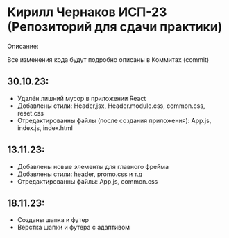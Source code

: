 # Кирилл Чернаков ИСП-23 (Репозиторий для сдачи практики)

Описание:

Все изменения кода будут подробно описаны в Коммитах (commit)


30.10.23:
---------------------------------------------------------------------------------------
+ Удалён лишний мусор в приложении React
+ Добавлены стили: Header,jsx, Header.module.css, common.css, reset.css
+ Отредактированны файлы (после создания приложения): App.js, index.js, index.html


13.11.23:
---------------------------------------------------------------------------------------
+ Добавлены новые элементы для главного фрейма
+ Добавлены стили: header, promo.css и т.д
+ Отредактированны файлы: App.js, common.css

18.11.23:
---------------------------------------------------------------------------------------
+ Созданы шапка и футер
+ Верстка шапки и футера с адаптивом
